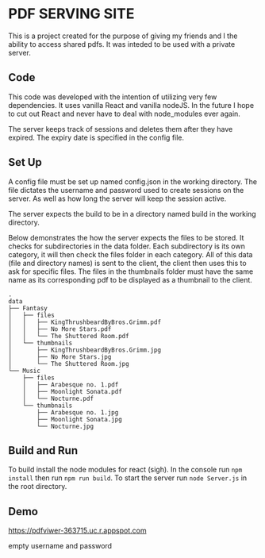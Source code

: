 # PDF SERVING SITE

This is a project created for the purpose of giving my friends and I the ability to access shared pdfs. It was inteded to be used with a private server.

## Code

This code was developed with the intention of utilizing very few dependencies. It uses vanilla React and vanilla nodeJS. In the future I hope to cut out React and never have to deal with node_modules ever again.

The server keeps track of sessions and deletes them after they have expired. The expiry date is specified in the config file.

## Set Up

A config file must be set up named config.json in the working directory. The file dictates the username and password used to create sessions on the server. As well as how long the server will keep the session active.

The server expects the build to be in a directory named build in the working directory.

Below demonstrates the how the server expects the files to be stored. It checks for subdirectories in the data folder. Each subdirectory is its own category, it will then check the files folder in each category. All of this data (file and directory names) is sent to the client, the client then uses this to ask for specific files. The files in the thumbnails folder must have the same name as its corresponding pdf to be displayed as a thumbnail to the client.
```
.
data
├── Fantasy
│   ├── files
│   │   ├── KingThrushbeardByBros.Grimm.pdf
│   │   ├── No More Stars.pdf
│   │   └── The Shuttered Room.pdf
│   └── thumbnails
│       ├── KingThrushbeardByBros.Grimm.jpg
│       ├── No More Stars.jpg
│       └── The Shuttered Room.jpg
└── Music
    ├── files
    │   ├── Arabesque no. 1.pdf
    │   ├── Moonlight Sonata.pdf
    │   └── Nocturne.pdf
    └── thumbnails
        ├── Arabesque no. 1.jpg
        ├── Moonlight Sonata.jpg
        └── Nocturne.jpg
```

## Build and Run

To build install the node modules for react (sigh).
In the console run `npm install` then run `npm run build`.
To start the server run `node Server.js` in the root directory.

## Demo
https://pdfviwer-363715.uc.r.appspot.com

empty username and password
